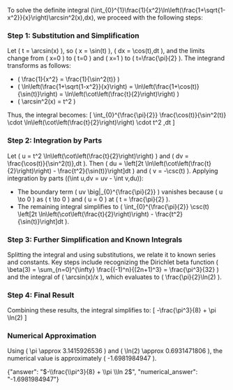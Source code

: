 
To solve the definite integral \(\int_{0}^{1}\frac{1}{x^2}\ln\left(\frac{1+\sqrt{1-x^2}}{x}\right)\arcsin^2(x)\,dx\), we proceed with the following steps:

### Step 1: Substitution and Simplification
Let \( t = \arcsin(x) \), so \( x = \sin(t) \), \( dx = \cos(t)\,dt \), and the limits change from \( x=0 \) to \( t=0 \) and \( x=1 \) to \( t=\frac{\pi}{2} \). The integrand transforms as follows:
- \( \frac{1}{x^2} = \frac{1}{\sin^2(t)} \)
- \( \ln\left(\frac{1+\sqrt{1-x^2}}{x}\right) = \ln\left(\frac{1+\cos(t)}{\sin(t)}\right) = \ln\left(\cot\left(\frac{t}{2}\right)\right) \)
- \( \arcsin^2(x) = t^2 \)

Thus, the integral becomes:
\[
\int_{0}^{\frac{\pi}{2}} \frac{\cos(t)}{\sin^2(t)} \cdot \ln\left(\cot\left(\frac{t}{2}\right)\right) \cdot t^2 \,dt
\]

### Step 2: Integration by Parts
Let \( u = t^2 \ln\left(\cot\left(\frac{t}{2}\right)\right) \) and \( dv = \frac{\cos(t)}{\sin^2(t)}\,dt \). Then \( du = \left[2t \ln\left(\cot\left(\frac{t}{2}\right)\right) - \frac{t^2}{\sin(t)}\right]dt \) and \( v = -\csc(t) \). Applying integration by parts (\(\int u\,dv = uv - \int v\,du\)):
- The boundary term \( uv \big|_{0}^{\frac{\pi}{2}} \) vanishes because \( u \to 0 \) as \( t \to 0 \) and \( u = 0 \) at \( t = \frac{\pi}{2} \).
- The remaining integral simplifies to \( \int_{0}^{\frac{\pi}{2}} \csc(t) \left[2t \ln\left(\cot\left(\frac{t}{2}\right)\right) - \frac{t^2}{\sin(t)}\right]dt \).

### Step 3: Further Simplification and Known Integrals
Splitting the integral and using substitutions, we relate it to known series and constants. Key steps include recognizing the Dirichlet beta function \( \beta(3) = \sum_{n=0}^{\infty} \frac{(-1)^n}{(2n+1)^3} = \frac{\pi^3}{32} \) and the integral of \( \arcsin(x)/x \), which evaluates to \( \frac{\pi}{2}\ln(2) \).

### Step 4: Final Result
Combining these results, the integral simplifies to:
\[
-\frac{\pi^3}{8} + \pi \ln(2)
\]

### Numerical Approximation
Using \( \pi \approx 3.1415926536 \) and \( \ln(2) \approx 0.6931471806 \), the numerical value is approximately \( -1.6981984947 \).

{"answer": "$-\\frac{\\pi^3}{8} + \\pi \\ln 2$", "numerical_answer": "-1.6981984947"}